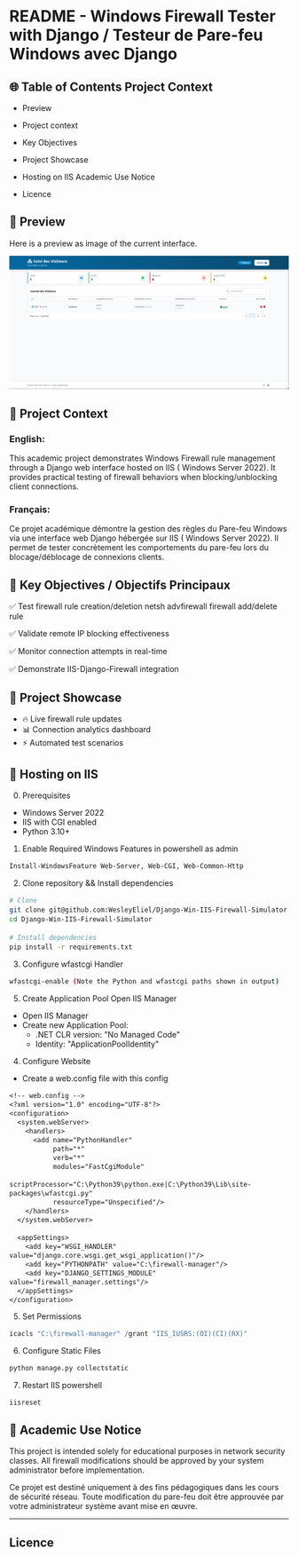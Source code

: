 # README - Windows Firewall Tester with Django / Testeur de Pare-feu Windows avec Django

## 🌐 Table of Contents Project Context

* Preview

* Project context

* Key Objectives

* Project Showcase

* Hosting on IIS Academic Use Notice

* Licence

## 👀 Preview

Here is a preview as image of the current interface.

![img.png](preview.png)

## 📝 Project Context

### English:

This academic project demonstrates Windows Firewall rule management through a Django web interface hosted on IIS (
Windows Server 2022). It provides practical testing of firewall behaviors when blocking/unblocking client connections.

### Français:

Ce projet académique démontre la gestion des règles du Pare-feu Windows via une interface web Django hébergée sur IIS (
Windows Server 2022). Il permet de tester concrètement les comportements du pare-feu lors du blocage/déblocage de
connexions clients.

## 🎯 Key Objectives / Objectifs Principaux

✅ Test firewall rule creation/deletion netsh advfirewall firewall add/delete rule

✅ Validate remote IP blocking effectiveness

✅ Monitor connection attempts in real-time

✅ Demonstrate IIS-Django-Firewall integration

## 🚀 Project Showcase

- 🔥 Live firewall rule updates
- 📊 Connection analytics dashboard
- ⚡ Automated test scenarios

## 🚀 Hosting on IIS

0. Prerequisites

- Windows Server 2022
- IIS with CGI enabled
- Python 3.10+


1. Enable Required Windows Features in powershell as admin

```bash
Install-WindowsFeature Web-Server, Web-CGI, Web-Common-Http
```

2. Clone repository && Install dependencies

```bash
# Clone
git clone git@github.com:WesleyEliel/Django-Win-IIS-Firewall-Simulator.git
cd Django-Win-IIS-Firewall-Simulator

# Install dependencies
pip install -r requirements.txt
```

3. Configure wfastcgi Handler

```bash
wfastcgi-enable (Note the Python and wfastcgi paths shown in output)
```

5. Create Application Pool Open IIS Manager

- Open IIS Manager
- Create new Application Pool:
    - .NET CLR version: "No Managed Code"
    - Identity: "ApplicationPoolIdentity"

4. Configure Website

- Create a web.config file with this config

```
<!-- web.config -->
<?xml version="1.0" encoding="UTF-8"?>
<configuration>
  <system.webServer>
    <handlers>
      <add name="PythonHandler" 
           path="*" 
           verb="*" 
           modules="FastCgiModule"
           scriptProcessor="C:\Python39\python.exe|C:\Python39\Lib\site-packages\wfastcgi.py"
           resourceType="Unspecified"/>
    </handlers>
  </system.webServer>
  
  <appSettings>
    <add key="WSGI_HANDLER" value="django.core.wsgi.get_wsgi_application()"/>
    <add key="PYTHONPATH" value="C:\firewall-manager"/>
    <add key="DJANGO_SETTINGS_MODULE" value="firewall_manager.settings"/>
  </appSettings>
</configuration>
```

5. Set Permissions

```powershell
icacls "C:\firewall-manager" /grant "IIS_IUSRS:(OI)(CI)(RX)"
```

6. Configure Static Files

```bash
python manage.py collectstatic
```

7. Restart IIS powershell

```bash
iisreset
````

## 📜 Academic Use Notice

This project is intended solely for educational purposes in network security classes. All firewall modifications should
be approved by your system administrator before implementation.

Ce projet est destiné uniquement à des fins pédagogiques dans les cours de sécurité réseau. Toute modification du
pare-feu doit être approuvée par votre administrateur système avant mise en œuvre.

***

## Licence